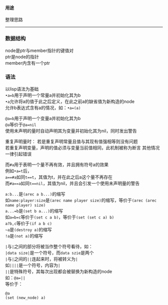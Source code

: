 #### 用途  
整理思路  

______

### 数据结构  
node是ptr与member指针的键值对  
ptr是node的指针  
member内含有一个ptr  

### 语法  
以lisp语法为基础  
`•a=b`用于声明一个常量a并初始化其为b  
`•a`允许将a的值于此之后定义，在此之前a的缺省值为新构造的node  
允许b表达式含有a的情况，如：`•a=(a)`  

`@a=b`用于声明一个变量a并初始化其为b  
`@a`等价于`@a=nil`  
使用未声明的量时自动声明其为变量并初始化其为nil，同时发出警告  

重复声明量时：
若是重复声明常量且值与其现有值强相等则没有问题  
若重复声明变量，声明的值必须与变量当前值相同，此机制被称为断言
其他情况一律引起错误  

而`#a`用于表明一个量不再有效，并且拥有符号a的效果  
例如`•a=t`后，  
`a==#a`如同`t==t`，其值为t，并在此之后a这个量不再存在  
而`#a==a`如同`t==nil`，其值为nil，并且会引发一个使用未声明量的警告  

`a:b...`是`(arec a b...)`的缩写  
如`name:player:size`是`(arec name player size)`的缩写，等价于`(arec (arec name player) size)`  
`a...=b`是`(set b a...)`的缩写  
如`a=b=c`等价于`(set c a b)`，等价于`(set (set c a) b)`  
`a?b,c`等价于`(if a b c)`  
`~a`是`(destroy a)`的缩写  
`!a`是`(not a)`的缩写  

`|`与`|`之间的部分将被当作整个符号看待，如：  
`|data size|`是一个符号，而`data szie`是两个  
`|`与`|`之间的`||`连起来时，将被转义为`|`  
如`||||`是一个符号，内容为`|`  
`||`是特殊符号，其每次出现都会被替换为新构造的node  
如：`@a=||`  
等价于：  
```
@a
(set (new_node) a)
```
